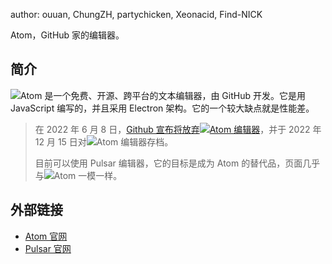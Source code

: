 author: ouuan, ChungZH, partychicken, Xeonacid, Find-NICK

Atom，GitHub 家的编辑器。

## 简介

![](https://oi-wiki.org/tools/images/atom-resize.png)Atom 是一个免费、开源、跨平台的文本编辑器，由 GitHub 开发。它是用 JavaScript 编写的，并且采用 Electron 架构。它的一个较大缺点就是性能差。

> 在 2022 年 6 月 8 日，[Github 宣布将放弃![](./images/atom-resize.png)Atom 编辑器](https://github.blog/2022-06-08-sunsetting-atom/)，并于 2022 年 12 月 15 日对![](./images/atom-resize.png)Atom 编辑器存档。
>
> 目前可以使用 Pulsar 编辑器，它的目标是成为 Atom 的替代品，页面几乎与![](./images/atom-resize.png)Atom 一模一样。

## 外部链接

- [Atom 官网](https://atom.io)
- [Pulsar 官网](https://pulsar-edit.dev/)
